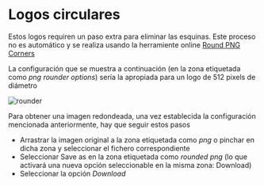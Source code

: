 # Logos circulares
Estos logos requiren un paso extra para eliminar las esquinas. Este proceso no es automático y se realiza usando la herramiente online [Round PNG Corners](https://onlinepngtools.com/round-png-corners)

La configuración que se muestra a continuación (en la zona etiquetada como *png rounder options*) sería la apropiada para un logo de 512 pixels de diámetro

![rounder](https://user-images.githubusercontent.com/4023320/158087879-b70ee492-3188-4acb-a725-2c7da6dc9c3e.jpg)

Para obtener una imagen redondeada, una vez establecida la configuración mencionada anteriormente, hay que seguir estos pasos
- Arrastrar la imagen original a la zona etiquetada como *png* o pinchar en dicha zona y seleccionar el fichero correspondiente
- Seleccionar Save as en la zona etiquetada como *rounded png* (lo que activará una nueva opción seleccionable en la misma zona: Download)
- Seleccionar la opción *Download*
